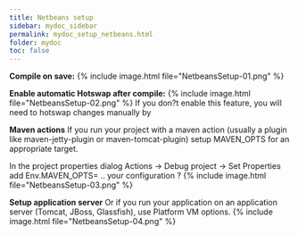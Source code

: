 ```yaml
---
title: Netbeans setup
sidebar: mydoc_sidebar
permalink: mydoc_setup_netbeans.html
folder: mydoc
toc: false
---
```


**Compile on save:**
{% include image.html file="NetbeansSetup-01.png" %}

**Enable automatic Hotswap after compile:**
{% include image.html file="NetbeansSetup-02.png" %}
If you don?t enable this feature, you will need to hotswap changes manually by 

**Maven actions**
If you run your project with a maven action (usually a plugin like maven-jetty-plugin or maven-tomcat-plugin) setup MAVEN_OPTS for an appropriate target.

In the project properties dialog Actions -> Debug project -> Set Properties add Env.MAVEN_OPTS= .. your configuration ?
{% include image.html file="NetbeansSetup-03.png" %}

**Setup application server**
Or if you run your application on an application server (Tomcat, JBoss, Glassfish), use Platform VM options.
{% include image.html file="NetbeansSetup-04.png" %}


